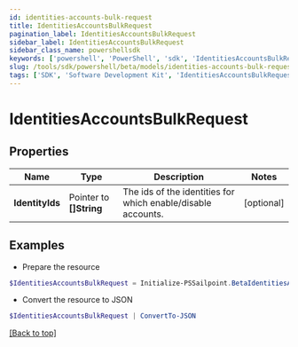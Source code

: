 ```yaml
---
id: identities-accounts-bulk-request
title: IdentitiesAccountsBulkRequest
pagination_label: IdentitiesAccountsBulkRequest
sidebar_label: IdentitiesAccountsBulkRequest
sidebar_class_name: powershellsdk
keywords: ['powershell', 'PowerShell', 'sdk', 'IdentitiesAccountsBulkRequest'] 
slug: /tools/sdk/powershell/beta/models/identities-accounts-bulk-request
tags: ['SDK', 'Software Development Kit', 'IdentitiesAccountsBulkRequest']
---
```



# IdentitiesAccountsBulkRequest

## Properties

Name | Type | Description | Notes
------------ | ------------- | ------------- | -------------
**IdentityIds** |  Pointer to **[]String** | The ids of the identities for which enable/disable accounts. | [optional] 

## Examples

- Prepare the resource
```powershell
$IdentitiesAccountsBulkRequest = Initialize-PSSailpoint.BetaIdentitiesAccountsBulkRequest  -IdentityIds [2c91808384203c2d018437e631158308, 2c9180858082150f0180893dbaf553fe]
```

- Convert the resource to JSON
```powershell
$IdentitiesAccountsBulkRequest | ConvertTo-JSON
```


[[Back to top]](#) 

